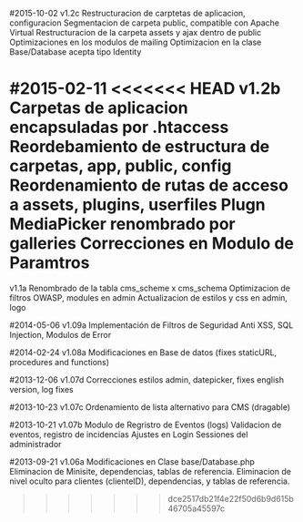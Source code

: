 #2015-10-02
v1.2c
Restructuracion de carptetas de aplicacion, configuracion
Segmentacion de carpeta public, compatible con Apache Virtual
Restructuracion de la carpeta assets y ajax dentro de public
Optimizaciones en los modulos de mailing
Optimizacion en la clase Base/Database acepta tipo Identity

#2015-02-11
<<<<<<< HEAD
v1.2b
Carpetas de aplicacion encapsuladas por .htaccess
Reordebamiento de estructura de carpetas, app, public, config
Reordenamiento de rutas de acceso a assets, plugins, userfiles
Plugn MediaPicker renombrado por galleries
Correcciones en Modulo de Paramtros
=======
v1.1a
Renombrado de la tabla cms_scheme x cms_schema
Optimizacion de filtros OWASP, modules en admin
Actualizacion de estilos y css en admin, logo

#2014-05-06
v1.09a
Implementación de Filtros de Seguridad Anti XSS, SQL Injection, Modulos de Error

#2014-02-24
v1.08a
Modificaciones en Base de datos (fixes staticURL, procedures and functions)

#2013-12-06
v1.07d
Correcciones estilos admin, datepicker, fixes english version, log fixes

#2013-10-23
v1.07c
Ordenamiento de lista alternativo para CMS (dragable)

#2013-10-21
v1.07b
Modulo de Regristro de Eventos (logs)
Validacion de eventos, registro de incidencias
Ajustes en Login 
Sessiones del administrador

#2013-09-21
v1.06a
Modificaciones en Clase base/Database.php
Eliminacion de Minisite, dependencias, tablas de referencia.
Eliminacion de nivel oculto para clientes (clienteID), dependencias, y tablas de referencia.
>>>>>>> dce2517db21f4e22f50d6b9d615b46705a45597c
